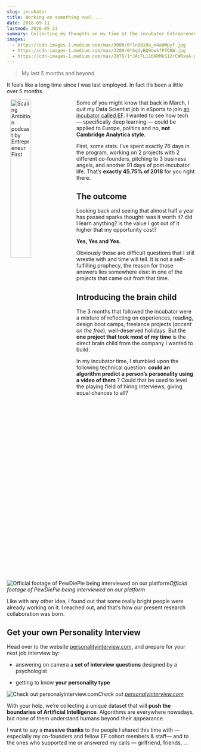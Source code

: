```yaml
---
slug: incubator
title: Working on something cool ...
date: 2018-09-11
lastmod: 2020-05-23
summary: Collecting my thoughts on my time at the incubator Entrepreneur First in Berlin.
images:
  - https://cdn-images-1.medium.com/max/3000/0*lnQQiHu_m4aWWpyf.jpg
  - https://cdn-images-1.medium.com/max/3200/0*SqdyBQ9owkfPTQ0W.jpg
  - https://cdn-images-1.medium.com/max/2876/1*JAcFL116ARMkS12rCWRxoA.png
---
```


> My last 5 months and beyond

It feels like a long time since I was last employed. In fact it’s been a little over 5 months.

<img src="https://cdn-images-1.medium.com/max/3000/0*lnQQiHu_m4aWWpyf.jpg" alt="Scaling Ambition podcast by Entrepreneur First" width="33%" height="33%" style="float: left; margin: 0 2%;">

Some of you might know that back in March, I quit my Data Scientist job in eSports to join [an incubator called EF](https://www.joinef.com/). I wanted to see how tech — specifically deep learning — could be applied to Europe, politics and no, **not Cambridge Analytica style**.

First, some stats. I’ve spent exactly 76 days in the program, working on 2 projects with 2 different co-founders, pitching to 3 business angels, and another 91 days of post-incubator life. That’s **exactly 45.75% of 2018** for you right there.

## The outcome

Looking back and seeing that almost half a year has passed sparks thought: was it worth it? did I learn anything? is the value I got out of it higher that my opportunity cost?

**Yes, Yes and Yes**.

Obviously those are difficult questions that I still wrestle with and time will tell. It is not a self-fulfilling prophecy, the reason for those answers lies somewhere else: in one of the projects that came out from that time.

## Introducing the brain child

The 3 months that followed the incubator were a mixture of reflecting on experiences, reading, design boot camps, freelance projects (_accent on the free_), well-deserved holidays. But the **one project that took most of my time** is the direct brain child from the company I wanted to build.

In my incubator time, I stumbled upon the following technical question: **could an algorithm predict a person’s personality using a video of them** ? Could that be used to level the playing field of hiring interviews, giving equal chances to all?

![Official footage of PewDiePie being interviewed on our platform](https://cdn-images-1.medium.com/max/3200/0*SqdyBQ9owkfPTQ0W.jpg)_Official footage of PewDiePie being interviewed on our platform_

Like with any other idea, I found out that some really bright people were already working on it. I reached out, and that’s how our present research collaboration was born.

## Get your own Personality Interview

Head over to the website [personalityinterview.com](https://personalityinterview.com/), and prepare for your next job interview by:

- answering on camera a **set of interview questions** designed by a psychologist

- getting to know **your personality type**

![Check out [personalyinterview.com](https://personalityinterview.com/)](https://cdn-images-1.medium.com/max/2876/1*JAcFL116ARMkS12rCWRxoA.png)_Check out [personalyinterview.com](https://personalityinterview.com/)_

With your help, we’re collecting a unique dataset that will **push the boundaries of Artificial Intelligence**. Algorithms are everywhere nowadays, but none of them understand humans beyond their appearance.

I want to say a **massive thanks** to the people I shared this time with — especially my co-founders and fellow EF cohort members & staff— and to the ones who supported me or answered my calls — girlfriend, friends, …
